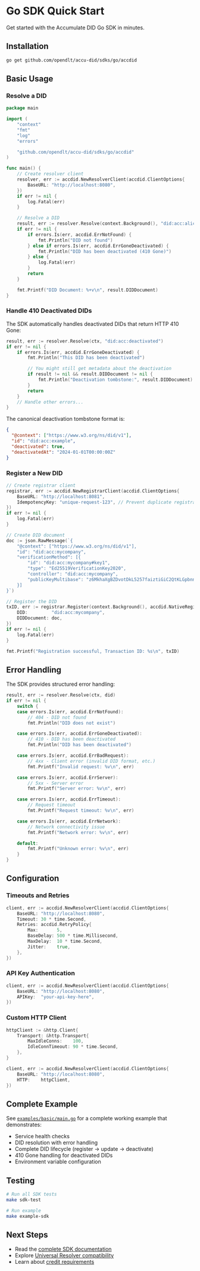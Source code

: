 # Go SDK Quick Start

Get started with the Accumulate DID Go SDK in minutes.

## Installation

```bash
go get github.com/opendlt/accu-did/sdks/go/accdid
```

## Basic Usage

### Resolve a DID

```go
package main

import (
    "context"
    "fmt"
    "log"
    "errors"

    "github.com/opendlt/accu-did/sdks/go/accdid"
)

func main() {
    // Create resolver client
    resolver, err := accdid.NewResolverClient(accdid.ClientOptions{
        BaseURL: "http://localhost:8080",
    })
    if err != nil {
        log.Fatal(err)
    }

    // Resolve a DID
    result, err := resolver.Resolve(context.Background(), "did:acc:alice")
    if err != nil {
        if errors.Is(err, accdid.ErrNotFound) {
            fmt.Println("DID not found")
        } else if errors.Is(err, accdid.ErrGoneDeactivated) {
            fmt.Println("DID has been deactivated (410 Gone)")
        } else {
            log.Fatal(err)
        }
        return
    }

    fmt.Printf("DID Document: %+v\n", result.DIDDocument)
}
```

### Handle 410 Deactivated DIDs

The SDK automatically handles deactivated DIDs that return HTTP 410 Gone:

```go
result, err := resolver.Resolve(ctx, "did:acc:deactivated")
if err != nil {
    if errors.Is(err, accdid.ErrGoneDeactivated) {
        fmt.Println("This DID has been deactivated")

        // You might still get metadata about the deactivation
        if result != nil && result.DIDDocument != nil {
            fmt.Println("Deactivation tombstone:", result.DIDDocument)
        }
        return
    }
    // Handle other errors...
}
```

The canonical deactivation tombstone format is:

```json
{
  "@context": ["https://www.w3.org/ns/did/v1"],
  "id": "did:acc:example",
  "deactivated": true,
  "deactivatedAt": "2024-01-01T00:00:00Z"
}
```

### Register a New DID

```go
// Create registrar client
registrar, err := accdid.NewRegistrarClient(accdid.ClientOptions{
    BaseURL: "http://localhost:8081",
    IdempotencyKey: "unique-request-123", // Prevent duplicate registrations
})
if err != nil {
    log.Fatal(err)
}

// Create DID document
doc := json.RawMessage(`{
    "@context": ["https://www.w3.org/ns/did/v1"],
    "id": "did:acc:mycompany",
    "verificationMethod": [{
        "id": "did:acc:mycompany#key1",
        "type": "Ed25519VerificationKey2020",
        "controller": "did:acc:mycompany",
        "publicKeyMultibase": "z6MkhaXgBZDvotDkL5257faiztiGiC2QtKLGpbnnEGta2doK"
    }]
}`)

// Register the DID
txID, err := registrar.Register(context.Background(), accdid.NativeRegisterRequest{
    DID:         "did:acc:mycompany",
    DIDDocument: doc,
})
if err != nil {
    log.Fatal(err)
}

fmt.Printf("Registration successful, Transaction ID: %s\n", txID)
```

## Error Handling

The SDK provides structured error handling:

```go
result, err := resolver.Resolve(ctx, did)
if err != nil {
    switch {
    case errors.Is(err, accdid.ErrNotFound):
        // 404 - DID not found
        fmt.Println("DID does not exist")

    case errors.Is(err, accdid.ErrGoneDeactivated):
        // 410 - DID has been deactivated
        fmt.Println("DID has been deactivated")

    case errors.Is(err, accdid.ErrBadRequest):
        // 4xx - Client error (invalid DID format, etc.)
        fmt.Printf("Invalid request: %v\n", err)

    case errors.Is(err, accdid.ErrServer):
        // 5xx - Server error
        fmt.Printf("Server error: %v\n", err)

    case errors.Is(err, accdid.ErrTimeout):
        // Request timeout
        fmt.Printf("Request timeout: %v\n", err)

    case errors.Is(err, accdid.ErrNetwork):
        // Network connectivity issue
        fmt.Printf("Network error: %v\n", err)

    default:
        fmt.Printf("Unknown error: %v\n", err)
    }
}
```

## Configuration

### Timeouts and Retries

```go
client, err := accdid.NewResolverClient(accdid.ClientOptions{
    BaseURL: "http://localhost:8080",
    Timeout: 30 * time.Second,
    Retries: accdid.RetryPolicy{
        Max:       5,
        BaseDelay: 500 * time.Millisecond,
        MaxDelay:  10 * time.Second,
        Jitter:    true,
    },
})
```

### API Key Authentication

```go
client, err := accdid.NewResolverClient(accdid.ClientOptions{
    BaseURL: "http://localhost:8080",
    APIKey:  "your-api-key-here",
})
```

### Custom HTTP Client

```go
httpClient := &http.Client{
    Transport: &http.Transport{
        MaxIdleConns:    100,
        IdleConnTimeout: 90 * time.Second,
    },
}

client, err := accdid.NewResolverClient(accdid.ClientOptions{
    BaseURL: "http://localhost:8080",
    HTTP:    httpClient,
})
```

## Complete Example

See [`examples/basic/main.go`](../sdks/go/accdid/examples/basic/main.go) for a complete working example that demonstrates:

- Service health checks
- DID resolution with error handling
- Complete DID lifecycle (register → update → deactivate)
- 410 Gone handling for deactivated DIDs
- Environment variable configuration

## Testing

```bash
# Run all SDK tests
make sdk-test

# Run example
make example-sdk
```

## Next Steps

- Read the [complete SDK documentation](../sdks/go/accdid/README.md)
- Explore [Universal Resolver compatibility](universal.md)
- Learn about [credit requirements](ops/OPERATIONS.md#credits-required)